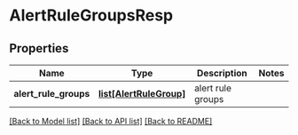 # AlertRuleGroupsResp

## Properties
Name | Type | Description | Notes
------------ | ------------- | ------------- | -------------
**alert_rule_groups** | [**list[AlertRuleGroup]**](AlertRuleGroup.md) | alert rule groups | 

[[Back to Model list]](../README.md#documentation-for-models) [[Back to API list]](../README.md#documentation-for-api-endpoints) [[Back to README]](../README.md)


